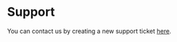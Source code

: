 # Support

You can contact us by creating a new support ticket [here](https://support.nu.fi/support/tickets/new).
